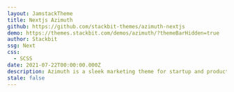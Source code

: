 ```yaml
---
layout: JamstackTheme
title: Nextjs Azimuth
github: https://github.com/stackbit-themes/azimuth-nextjs
demo: https://themes.stackbit.com/demos/azimuth/?themeBarHidden=true
author: Stackbit
ssg: Next
css:
  - SCSS
date: 2021-07-22T00:00:00.000Z
description: Azimuth is a sleek marketing theme for startup and product sites.
stale: false
---
```

